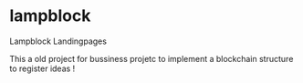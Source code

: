 # lampblock
Lampblock Landingpages

This a old project for bussiness projetc to implement a blockchain structure to register ideas !

